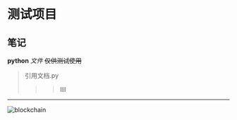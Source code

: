 # 测试项目
## 笔记
**python** *文件* ~~仅供测试使用~~
>引用文档.py 
>>>llll
---
![blockchain](https://pics6.baidu.com/feed/1b4c510fd9f9d72a4d0fbb429ae91e31359bbb4a.jpeg?token=8deafa0b446902626ee7f95871aca6b1&s=5FB004C5F4024155131D39280300B010)
